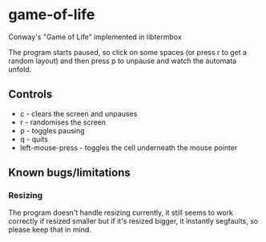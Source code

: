 # game-of-life
Conway's "Game of Life" implemented in libtermbox

The program starts paused, so click on some spaces (or press r to get a random layout)
and then press p to unpause and watch the automata unfold.

## Controls
* c - clears the screen and unpauses
* r - randomises the screen
* p - toggles pausing
* q - quits
* left-mouse-press - toggles the cell underneath the mouse pointer

## Known bugs/limitations
### Resizing
The program doesn't handle resizing currently, it still seems to work correctly if resized smaller
but if it's resized bigger, it instantly segfaults, so please keep that in mind.
